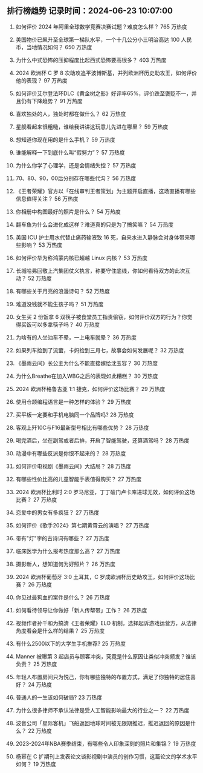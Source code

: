 
## 排行榜趋势 记录时间：2024-06-23 10:07:00
  
  1. 如何评价 2024 年阿里全球数学竞赛决赛试题？难度怎么样？ 765 万热度
    
  2. 美国物价已飙升至全球第一梯队水平，一个十几公分小三明治高达 100 人民币，当地情况如何？ 650 万热度
    
  3. 为什么中式恐怖的压抑程度比起西式恐怖要高很多？ 403 万热度
    
  4. 2024 欧洲杯 C 罗 8 次助攻追平波博斯基，并列欧洲杯历史助攻王，如何评价他的表现？ 97 万热度
    
  5. 如何评价艾尔登法环DLC《黄金树之影》好评率65%，评价跌至褒贬不一，并且仍有下降趋势？ 91 万热度
    
  6. 喜欢独处的人，独处时都在做什么？ 62 万热度
    
  7. 星舰看起来很粗糙，谁给我讲讲这玩意儿先进在哪里？ 59 万热度
    
  8. 想知道你现在用的是什么手机？ 59 万热度
    
  9. 谁能解释一下到底什么叫“假努力”？ 57 万热度
    
  10. 为什么你学了心理学，还是会情绪失控？ 57 万热度
    
  11. 70、80、90，00后分别存在哪些代沟？ 56 万热度
    
  12. 《王者荣耀》官方以「在线审判王者策划」为主题开启直播，这场直播有哪些信息值得关注？ 56 万热度
    
  13. 你相册中构图最好的照片是什么？ 54 万热度
    
  14. 翻车鱼为什么会进化成这样？难道真的只是为了搞笑嘛？ 54 万热度
    
  15. 美国 ICU 护士用水代替止痛药输液致 16 死，自来水进入静脉会对身体带来哪些影响？ 53 万热度
    
  16. 如何评价华为称鸿蒙内核已超越 Linux 内核？ 53 万热度
    
  17. 长城哈弗回敬上汽集团仗义执言，称要守住底线，你如何看待双方的此次互动？ 52 万热度
    
  18. 有哪些关于月亮的浪漫诗句？ 52 万热度
    
  19. 难道没钱就不能生孩子吗？ 51 万热度
    
  20. 女生买 2 份饭拿 6 双筷子被食堂员工指责偷窃，如何评价双方的行为？你觉得买饭可以多拿筷子吗？ 40 万热度
    
  21. 为啥有的人坐油车不晕，一上电车就晕？ 36 万热度
    
  22. 如果列车捡到了流萤，卡妈捡到三月七，故事会如何发展呢？ 32 万热度
    
  23. 《墨雨云间》长公主为什么不能直接嫁给沈玉容？ 30 万热度
    
  24. 为什么Breathe在加入WBG之后的表现如此糟糕？ 30 万热度
    
  25. 2024 欧洲杯格鲁吉亚 1:1 捷克，如何评价这场比赛？ 29 万热度
    
  26. 使用仓颉编程语言是一种怎样的体验？ 29 万热度
    
  27. 买平板一定要和手机电脑同一个品牌吗? 28 万热度
    
  28. 客观上歼10C与F16最新型号相比有哪些优势？ 28 万热度
    
  29. 喝完酒后，坐在副驾或者后排，开启了智能驾驶，还算酒驾吗？ 28 万热度
    
  30. 动漫中有哪些反派是你恨不起来的？ 28 万热度
    
  31. 如何评价电视剧《墨雨云间》大结局？ 28 万热度
    
  32. 有哪些性价比高的儿童智能手表值得购买？ 27 万热度
    
  33. 2024 欧洲杯比利时 2:0 罗马尼亚，丁丁破门卢卡库进球无效，如何评价这场比赛？ 27 万热度
    
  34. 恋爱中的男女有多疯狂？ 27 万热度
    
  35. 如何评价《歌手2024》第七期黄霄云的演唱？ 27 万热度
    
  36. 带有"灯"字的古诗词有哪些？ 27 万热度
    
  37. 临床医学为什么报考热度那么高？ 27 万热度
    
  38. 摄影新人，想知道何为好照片？ 26 万热度
    
  39. 2024 欧洲杯葡萄牙 3:0 土耳其，C 罗成欧洲杯历史助攻王，如何评价这场比赛？ 26 万热度
    
  40. 你见过最狗血的案件是什么？ 26 万热度
    
  41. 如何看待领导让你做好「新人传帮带」工作？ 26 万热度
    
  42. 视频作者孙千和为搞清《王者荣耀》ELO 机制，选择起诉游戏运营方，从法律角度看会是什么样的结果？ 25 万热度
    
  43. 有什么2500以下的大学生手机推荐? 25 万热度
    
  44. Manner 被曝第 3 起店员与顾客冲突，究竟是什么原因让类似冲突频发？谁该负责？ 25 万热度
    
  45. 年轻人布置房间只为悦己，你有哪些独特的布置方式，满足了你独特的居住喜好？ 24 万热度
    
  46. 普通人的一生该如何破局? 23 万热度
    
  47. 为什么很多律师不承认法律是受人工智能影响最大的行业之一？ 22 万热度
    
  48. 波音公司「星际客机」飞船返回地球时间被无限期推迟，推迟返回的原因是什么？ 22 万热度
    
  49. 2023-2024年NBA赛季结束，有哪些令人印象深刻的照片和集锦？ 19 万热度
    
  50. 杨幂在 C 扩期刊上发表论文谈影视剧中演员的创作习惯，这篇论文的学术水平如何？ 19 万热度
    